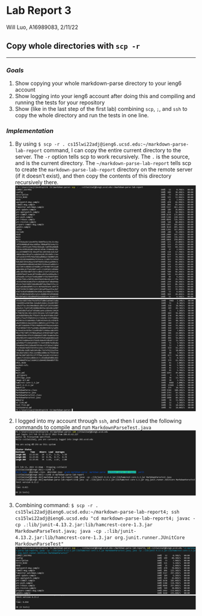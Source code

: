 # Lab Report 3
Will Luo, A16989083, 2/11/22
## Copy whole directories with `scp -r`

---

### *Goals*
1. Show copying your whole markdown-parse directory to your ieng6 account
2. Show logging into your ieng6 account after doing this and compiling and running the tests for your repository
3. Show (like in the last step of the first lab) combining `scp`, `;`, and `ssh` to copy the whole directory and run the tests in one line.

### *Implementation*
1. By using `$ scp -r . cs15lwi22adj@ieng6.ucsd.edu:~/markdown-parse-lab-report` command, I can copy the entire current directory to the server. The `-r` option tells scp to work recursively. The `.` is the source, and is the current directory. The `~/markdown-parse-lab-report` tells scp to create the `markdown-parse-lab-report` directory on the remote server (if it doesn’t exist), and then copy the contents of this directory recursively there.
![image](image/SCP1.png)
![image](image/SCP2.png)

2. I logged into my account through `ssh`, and then I used the following commands to compile and run `MarkdownParseTest.java`
![image](image/LoginCompRun.png)

3. Combining command: `$ scp -r . cs15lwi22adj@ieng6.ucsd.edu:~/markdown-parse-lab-report4; ssh cs15lwi22adj@ieng6.ucsd.edu "cd markdown-parse-lab-report4; javac -cp .:lib/junit-4.13.2.jar:lib/hamcrest-core-1.3.jar MarkdownParseTest.java; java -cp .:lib/junit-4.13.2.jar:lib/hamcrest-core-1.3.jar org.junit.runner.JUnitCore MarkdownParseTest"`
![image](image/Combine1.png)
![image](image/Combine2.png)